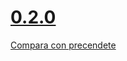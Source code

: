 # [0.2.0](https://gitlab.com/eca-automs/MC-PFAL10A/tags/v0.2.0)
[Compara con precendete](https://gitlab.com/eca-automs/MC-PFAL10A/compare/v0.1.1...v0.2.0)
